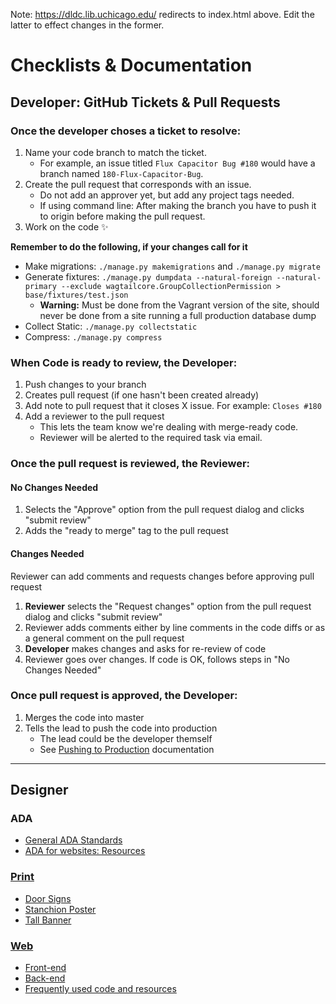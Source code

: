 Note: https://dldc.lib.uchicago.edu/ redirects to index.html above. Edit the latter to effect changes in the former.

# Checklists & Documentation
## Developer: GitHub Tickets & Pull Requests
### Once the developer choses a ticket to resolve:
1. Name your code branch to match the ticket.
    * For example, an issue titled `Flux Capacitor Bug #180` would have a branch named `180-Flux-Capacitor-Bug`.
2. Create the pull request that corresponds with an issue.
    * Do not add an approver yet, but add any project tags needed.
    * If using command line: After making the branch you have to push it to origin <branch-name> before making the pull request.
3. Work on the code :sparkles:

**Remember to do the following, if your changes call for it**
- Make migrations: `./manage.py makemigrations` and `./manage.py migrate`
- Generate fixtures: `./manage.py dumpdata --natural-foreign --natural-primary --exclude wagtailcore.GroupCollectionPermission > base/fixtures/test.json`
   - **Warning:** Must be done from the Vagrant version of the site, should never be done from a site running a full production database dump
- Collect Static: `./manage.py collectstatic`
- Compress: `./manage.py compress`

### When Code is ready to review, the Developer:
1. Push changes to your branch
2. Creates pull request (if one hasn't been created already)
3. Add note to pull request that it closes X issue. For example: `Closes #180`
4. Add a reviewer to the pull request
    * This lets the team know we're dealing with merge-ready code.
    * Reviewer will be alerted to the required task via email.

### Once the pull request is reviewed, the Reviewer:
#### No Changes Needed
1. Selects the "Approve" option from the pull request dialog and clicks "submit review"
2. Adds the "ready to merge" tag to the pull request

#### Changes Needed
Reviewer can add comments and requests changes before approving pull request
1. **Reviewer** selects the "Request changes" option from the pull request dialog and clicks "submit review"
2. Reviewer adds comments either by line comments in the code diffs or as a general comment on the pull request
3. **Developer** makes changes and asks for re-review of code
4. Reviewer goes over changes. If code is OK, follows steps in "No Changes Needed"

### Once pull request is approved, the Developer:
1. Merges the code into master
2. Tells the lead to push the code into production
   - The lead could be the developer themself
   - See [Pushing to Production](https://github.com/uchicago-library/library_website/blob/master/README.md#pushing-to-production) documentation
---
## Designer
### ADA
* [General ADA Standards](ada.md)
* [ADA for websites: Resources](code-resources.md#documentation)

### [Print](print-checklist.md)
* [Door Signs](print-checklist.md#door-signs)
* [Stanchion Poster](print-checklist.md#stanchion-poster)
* [Tall Banner](print-checklist.md#tall-banner)

### [Web](web-checklist.md)
* [Front-end](web-checklist.md#front-end-checklist)
* [Back-end](web-checklist.md#back-end-checklist)
* [Frequently used code and resources](code-resources.md)
